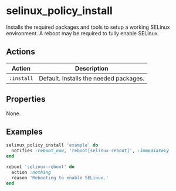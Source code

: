 # selinux_policy_install

Installs the required packages and tools to setup a working SELinux environment. A reboot may be required to fully enable SELinux.

## Actions

| Action     | Description                            |
|------------|----------------------------------------|
| `:install` | Default. Installs the needed packages. |

## Properties

None.

## Examples

```ruby
selinux_policy_install 'example' do
  notifies :reboot_now, 'reboot[selinux-reboot]', :immediately
end

reboot 'selinux-reboot' do
  action :nothing
  reason 'Rebooting to enable SELinux.'
end
```
